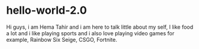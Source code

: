 # hello-world-2.0

Hi guys, i am Hema Tahir and i am here to talk little about my self, I like food a lot and i like playing sports and i also love playing video games for example, Rainbow Six Seige, CSGO, Fortnite.
